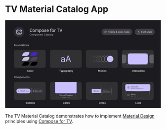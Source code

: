 # TV Material Catalog App

![Screenshot of TV Material Catalog](screenshot.png)

The TV Material Catalog demonstrates how to implement [Material Design](https://www.material.io) principles using [Compose for TV](https://developer.android.com/training/tv/playback/compose).
